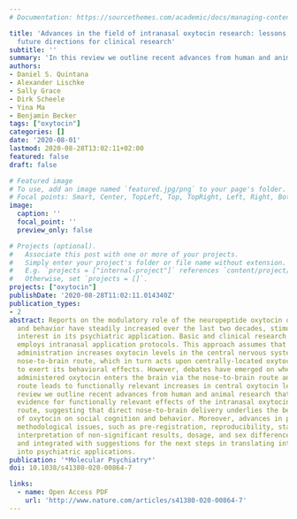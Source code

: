 ```yaml
---
# Documentation: https://sourcethemes.com/academic/docs/managing-content/

title: 'Advances in the field of intranasal oxytocin research: lessons learned and
  future directions for clinical research'
subtitle: ''
summary: 'In this review we outline recent advances from human and animal research that provide converging evidence for functionally relevant effects of the intranasal oxytocin administration route, suggesting that direct nose-to-brain delivery underlies the behavioral effects of oxytocin on social cognition and behavior'
authors:
- Daniel S. Quintana
- Alexander Lischke
- Sally Grace
- Dirk Scheele
- Yina Ma
- Benjamin Becker
tags: ["oxytocin"]
categories: []
date: '2020-08-01'
lastmod: 2020-08-28T13:02:11+02:00
featured: false
draft: false

# Featured image
# To use, add an image named `featured.jpg/png` to your page's folder.
# Focal points: Smart, Center, TopLeft, Top, TopRight, Left, Right, BottomLeft, Bottom, BottomRight.
image:
  caption: ''
  focal_point: ''
  preview_only: false

# Projects (optional).
#   Associate this post with one or more of your projects.
#   Simply enter your project's folder or file name without extension.
#   E.g. `projects = ["internal-project"]` references `content/project/deep-learning/index.md`.
#   Otherwise, set `projects = []`.
projects: ["oxytocin"]
publishDate: '2020-08-28T11:02:11.014340Z'
publication_types:
- 2
abstract: Reports on the modulatory role of the neuropeptide oxytocin on social cognition
  and behavior have steadily increased over the last two decades, stimulating considerable
  interest in its psychiatric application. Basic and clinical research in humans primarily
  employs intranasal application protocols. This approach assumes that intranasal
  administration increases oxytocin levels in the central nervous system via a direct
  nose-to-brain route, which in turn acts upon centrally-located oxytocin receptors
  to exert its behavioral effects. However, debates have emerged on whether intranasally
  administered oxytocin enters the brain via the nose-to-brain route and whether this
  route leads to functionally relevant increases in central oxytocin levels. In this
  review we outline recent advances from human and animal research that provide converging
  evidence for functionally relevant effects of the intranasal oxytocin administration
  route, suggesting that direct nose-to-brain delivery underlies the behavioral effects
  of oxytocin on social cognition and behavior. Moreover, advances in previously debated
  methodological issues, such as pre-registration, reproducibility, statistical power,
  interpretation of non-significant results, dosage, and sex differences are discussed
  and integrated with suggestions for the next steps in translating intranasal oxytocin
  into psychiatric applications.
publication: '*Molecular Psychiatry*'
doi: 10.1038/s41380-020-00864-7

links:
  - name: Open Access PDF
    url: 'http://www.nature.com/articles/s41380-020-00864-7'
---
```

